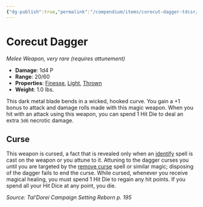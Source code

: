 ```yaml
---
{"dg-publish":true,"permalink":"/compendium/items/corecut-dagger-tdcsr/","tags":["compendium/src/5e/tdcsr","item/attunement/required","item/property/finesse","item/property/light","item/property/thrown","item/rarity/very-rare","item/weapon/simple/melee"]}
---
```


# Corecut Dagger
*Melee Weapon, very rare (requires attunement)*  

- **Damage**: 1d4 P
- **Range**: 20/60
- **Properties**: [Finesse](rules/item-properties.md#Finesse), [Light](rules/item-properties.md#Light), [Thrown](rules/item-properties.md#Thrown)
- **Weight**: 1.0 lbs.

This dark metal blade bends in a wicked, hooked curve. You gain a +1 bonus to attack and damage rolls made with this magic weapon. When you hit with an attack using this weapon, you can spend 1 Hit Die to deal an extra `3d6` necrotic damage.

## Curse

This weapon is cursed, a fact that is revealed only when an [identify](compendium/spells/identify.md) spell is cast on the weapon or you attune to it. Attuning to the dagger curses you until you are targeted by the [remove curse](compendium/spells/remove-curse.md) spell or similar magic; disposing of the dagger fails to end the curse. While cursed, whenever you receive magical healing, you must spend 1 Hit Die to regain any hit points. If you spend all your Hit Dice at any point, you die.

*Source: Tal'Dorei Campaign Setting Reborn p. 195*